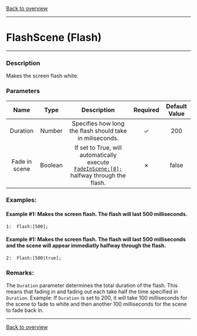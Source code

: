 [Back to overview](index.md)

---
# FlashScene (Flash)

---

### Description
Makes the screen flash white. 

### Parameters

|Name|Type|Description|Required|Default Value|
|:---:|:---:|:---:|:---:|:---:|
|Duration|Number|Specifies how long the flash should take in miliseconds.|✓|200|
|Fade in scene|Boolean|If set to True, will automatically execute [`FadeInScene:[0];`](FadeInScene.md "Fades in the whole screen.") halfway through the flash.|✗|false|

### Examples:
#### Example #1: Makes the screen flash. The flash will last 500 milliseconds.
```
1:  Flash:[500];
```

#### Example #1: Makes the screen flash. The flash will last 500 milliseconds and the scene will appear immediatly halfway through the flash.
```
2:  Flash:[500|true];
```

### Remarks:
The `Duration` parameter determines the total duration of the flash. This means that fading in and fading out each take half the time specified in `Duration`.
Example: If `Duration` is set to 200, it will take 100 milliseconds for the scene to fade to white and then another 100 milliseconds for the scene to fade back in.

---
[Back to overview](index.md)

